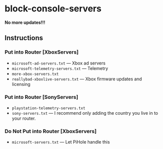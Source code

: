 # block-console-servers

**No more updates!!!**

## Instructions

### Put into Router [XboxServers]
- `microsoft-ad-servers.txt`  — Xbox ad servers
- `microsoft-telemetry-servers.txt`  — Telemetry
- `more-xbox-servers.txt`
- `reallybad-xboxlive-servers.txt`  — Xbox firmware updates and licensing

### Put into Router [SonyServers]
- `playstation-telemetry-servers.txt`
- `sony-servers.txt` — I recommend only adding the country you live in to your router.

### Do Not Put into Router [XboxServers]
- `microsoft-servers.txt`  — Let PiHole handle this
